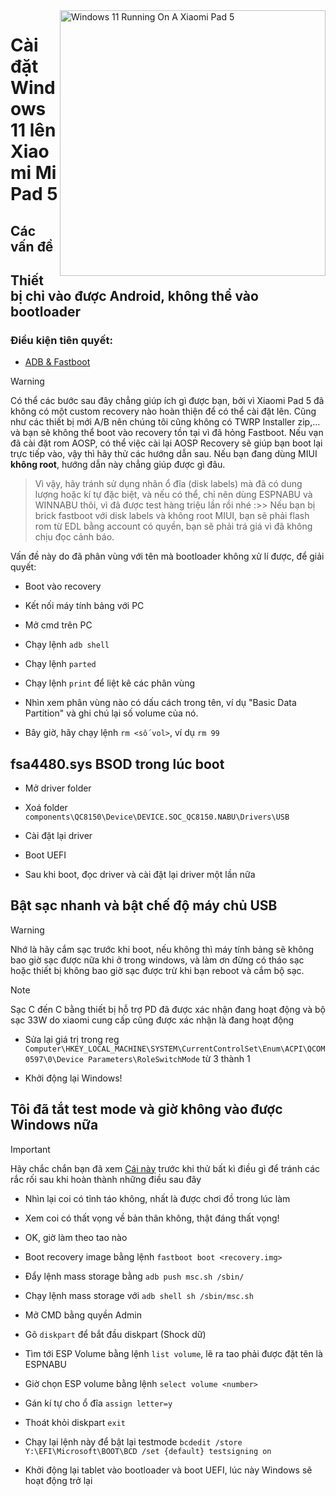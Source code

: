 <img align="right" src="https://raw.githubusercontent.com/erdilS/Port-Windows-11-Xiaomi-Pad-5/main/nabu.png" width="425" alt="Windows 11 Running On A Xiaomi Pad 5">


# Cài đặt Windows 11 lên Xiaomi Mi Pad 5

## Các vấn đề


## Thiết bị chỉ vào được Android, không thể vào bootloader

### Điều kiện tiên quyết:

- [ADB & Fastboot](https://developer.android.com/studio/releases/platform-tools)

> [!WARNING]
 Có thể các bước sau đây chẳng giúp ích gì được bạn, bởi vì Xiaomi Pad 5 đã không có một custom recovery nào hoàn thiện để có thể cài đặt lên. Cũng như các thiết bị mới A/B nên chúng tôi cũng không có TWRP Installer zip,... và bạn sẽ không thể boot vào recovery tồn tại vì đã hỏng Fastboot. Nếu vạn đã cài đặt rom AOSP, có thể việc cài lại AOSP Recovery sẽ giúp bạn boot lại trực tiếp vào, vậy thì hãy thử các hướng dẫn sau. Nếu bạn đang dùng MIUI **không root**, hướng dẫn này chẳng giúp được gì đâu.
>
> Vì vậy, hãy tránh sử dụng nhãn ổ đĩa (disk labels) mà đã có dung lượng hoặc kí tự đặc biệt, và nếu có thể, chỉ nên dùng ESPNABU và WINNABU thôi, vì đã được test hàng triệu lần rồi nhé :>> Nếu bạn bị brick fastboot với disk labels và không root MIUI, bạn sẽ phải flash rom từ EDL bằng account có quyền, bạn sẽ phải trá giá vì đã không chịu đọc cảnh báo.


Vấn đề này do đã phân vùng với tên mà bootloader không xử lí được, để giải quyết:

- Boot vào recovery

- Kết nối máy tính bảng với PC

- Mở cmd trên PC

- Chạy lệnh ```adb shell```

- Chạy lệnh ```parted```

- Chạy lệnh ```print``` để liệt kê các phân vùng

- Nhìn xem phân vùng nào có dấu cách trong tên, ví dụ "Basic Data Partition" và ghi chú lại số volume của nó.

- Bây giờ, hãy chạy lệnh ```rm <số vol>```, ví dụ ```rm 99```


## fsa4480.sys BSOD trong lúc boot

- Mở driver folder

- Xoá folder ```components\QC8150\Device\DEVICE.SOC_QC8150.NABU\Drivers\USB```

- Cài đặt lại driver

- Boot UEFI

- Sau khi boot, đọc driver và cài đặt lại driver một lần nữa

## Bật sạc nhanh và bật chế độ máy chủ USB

> [!WARNING]
> Nhớ là hãy cắm sạc trước khi boot, nếu không thì máy tính bảng sẽ không bao giờ sạc được nữa khi ở trong windows, và làm ơn đừng có tháo sạc hoặc thiết bị không bao giờ sạc được trừ khi bạn reboot và cắm bộ sạc.

> [!NOTE]
> Sạc C đến C bằng thiết bị hỗ trợ PD đã được xác nhận đang hoạt động và bộ sạc 33W do xiaomi cung cấp cũng được xác nhận là đang hoạt động

- Sửa lại giá trị trong reg ```Computer\HKEY_LOCAL_MACHINE\SYSTEM\CurrentControlSet\Enum\ACPI\QCOM0597\0\Device Parameters\RoleSwitchMode``` từ 3 thành 1 

- Khởi động lại Windows!

## Tôi đã tắt test mode và giờ không vào được Windows nữa

> [!IMPORTANT]
> Hãy chắc chắn bạn đã xem [Cái này](https://youtu.be/oHg5SJYRHA0) trước khi thử bất kì điều gì để tránh các rắc rối sau khi hoàn thành những điều sau đây

- Nhìn lại coi có tỉnh táo không, nhất là được chơi đồ trong lúc làm

- Xem coi có thất vọng về bản thân không, thật đáng thất vọng!

- OK, giờ làm theo tao nào

- Boot recovery image bằng lệnh ```fastboot boot <recovery.img>```

- Đẩy lệnh mass storage bằng ```adb push msc.sh /sbin/```

- Chạy lệnh mass storage với ```adb shell sh /sbin/msc.sh```

- Mở CMD bằng quyền Admin

- Gõ ```diskpart``` để bắt đầu diskpart (Shock dữ)

- Tìm tới ESP Volume bằng lệnh ```list volume```, lẽ ra tao phải được đặt tên là ESPNABU

- Giờ chọn ESP volume bằng lệnh ```select volume <number>```

- Gán kí tự cho ổ đĩa ```assign letter=y```

- Thoát khỏi diskpart ```exit```

- Chạy lại lệnh này để bật lại testmode ```bcdedit /store Y:\EFI\Microsoft\BOOT\BCD /set {default} testsigning on```

- Khởi động lại tablet vào bootloader và boot UEFI, lúc này Windows sẽ hoạt động trở lại
